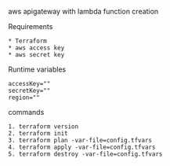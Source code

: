 aws apigateway with lambda function creation

Requirements

    * Terraform
    * aws access key
    * aws secret key

Runtime variables

    accessKey=""
    secretKey=""
    region=""


commands

    1. terraform version
    2. terraform init
    3. terraform plan -var-file=config.tfvars
    4. terraform apply -var-file=config.tfvars
    5. terraform destroy -var-file=config.tfvars